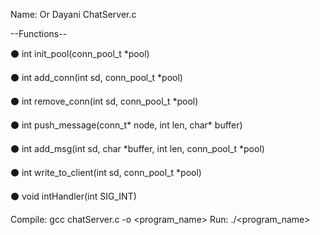 Name: Or Dayani
ChatServer.c


 --Functions--
 
:black_circle: int init_pool(conn_pool_t *pool)

:black_circle: int add_conn(int sd, conn_pool_t *pool)

:black_circle: int remove_conn(int sd, conn_pool_t *pool)

:black_circle: int push_message(conn_t* node, int len, char* buffer)

:black_circle: int add_msg(int sd, char *buffer, int len, conn_pool_t *pool)

:black_circle: int write_to_client(int sd, conn_pool_t *pool)

:black_circle: void intHandler(int SIG_INT)


Compile:   gcc chatServer.c -o <program_name>
Run: ./<program_name>
